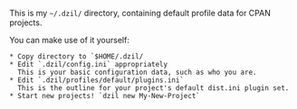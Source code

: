 This is my `~/.dzil/` directory, containing default profile data for CPAN
projects.

You can make use of it yourself:

    * Copy directory to `$HOME/.dzil/
    * Edit `.dzil/config.ini` appropriately
      This is your basic configuration data, such as who you are.
    * Edit `.dzil/profiles/default/plugins.ini`
      This is the outline for your project's default dist.ini plugin set.
    * Start new projects! `dzil new My-New-Project`
